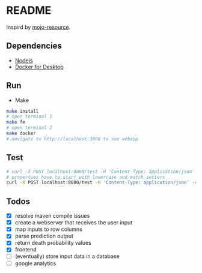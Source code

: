 # README

Inspird by [mojo-resource](https://github.com/h2oai/h2o-tutorials/tree/master/tutorials/mojo-resource).

## Dependencies

* [Nodejs](https://nodejs.org/en/)
* [Docker for Desktop](https://www.docker.com/products/docker-desktop)

## Run

* Make

```sh
make install
# open terminal 1
make fe
# open terminal 2
make docker
# navigate to http://localhost:3000 to see webapp
```

##  Test

```sh
# curl -X POST localhost:8080/test -H 'Content-Type: application/json' -d '{"MAP": 55.3, "ldh": 340, "Charlson_with_Age": 9, "pulseOx": 92, "egfr": 63, "troponin": 0.01, "ddimerIni": 1.24, "rr": 22, "mcv": 93.5, "calcium": 5.2}'
# properties have to start with lowercase and match setters
curl -X POST localhost:8080/test -H 'Content-Type: application/json' -d '{"map": 55.3, "ldh": 340, "charlson_with_Age": 9, "pulseOx": 92, "egfr": 63, "troponin": 0.01, "ddimerIni": 1.24, "rr": 22, "mcv": 93.5, "calcium": 5.2}'
```

## Todos

- [x] resolve maven compile issues
- [x] create a webserver that receives the user input
- [x] map inputs to row columns
- [x] parse prediction output
- [x] return death probability values
- [x] frontend
- [ ] (eventually) store input data in a database
- [ ] google analytics